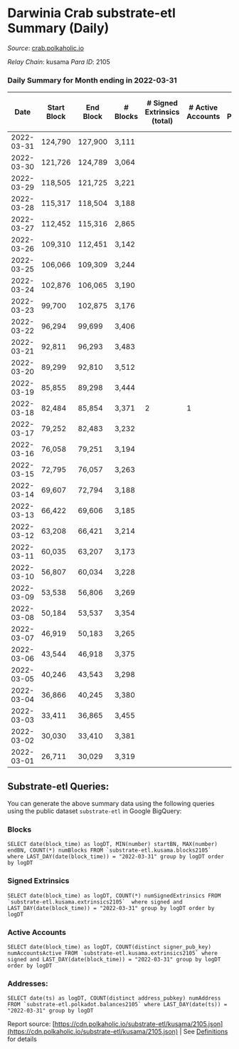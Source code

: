 # Darwinia Crab substrate-etl Summary (Daily)

_Source_: [crab.polkaholic.io](https://crab.polkaholic.io)

*Relay Chain*: kusama
*Para ID*: 2105



### Daily Summary for Month ending in 2022-03-31


| Date | Start Block | End Block | # Blocks | # Signed Extrinsics (total) | # Active Accounts | # Passive | # New | # Addresses with Balances | # Events | # Transfers | # XCM Transfers In | # XCM Transfers Out |
| ---- | ----------- | --------- | -------- | --------------------------- | ----------------- | --------- | ----- | ------------------------- | -------- | ----------- | ------------------ | ------------------- |
| 2022-03-31 | 124,790 | 127,900 | 3,111  |  |  |  |  | 8 | 6,224 |   |   |   |
| 2022-03-30 | 121,726 | 124,789 | 3,064  |  |  |  |  | 8 | 6,130 |   |   |   |
| 2022-03-29 | 118,505 | 121,725 | 3,221  |  |  |  |  | 8 | 6,444 |   |   |   |
| 2022-03-28 | 115,317 | 118,504 | 3,188  |  |  |  |  | 8 | 6,377 |   |   |   |
| 2022-03-27 | 112,452 | 115,316 | 2,865  |  |  |  |  | 8 | 5,732 |   |   |   |
| 2022-03-26 | 109,310 | 112,451 | 3,142  |  |  |  |  | 8 | 6,286 |   |   |   |
| 2022-03-25 | 106,066 | 109,309 | 3,244  |  |  |  |  | 8 | 6,490 |   |   |   |
| 2022-03-24 | 102,876 | 106,065 | 3,190  |  |  |  |  | 8 | 6,381 |   |   |   |
| 2022-03-23 | 99,700 | 102,875 | 3,176  |  |  |  |  | 8 | 6,354 |   |   |   |
| 2022-03-22 | 96,294 | 99,699 | 3,406  |  |  |  |  | 8 | 6,814 |   |   |   |
| 2022-03-21 | 92,811 | 96,293 | 3,483  |  |  |  |  | 8 | 6,968 |   |   |   |
| 2022-03-20 | 89,299 | 92,810 | 3,512  |  |  |  |  | 8 | 7,026 |   |   |   |
| 2022-03-19 | 85,855 | 89,298 | 3,444  |  |  |  |  | 8 | 6,890 |   |   |   |
| 2022-03-18 | 82,484 | 85,854 | 3,371  | 2 | 1 |  |  | 8 | 6,757 |   |   |   |
| 2022-03-17 | 79,252 | 82,483 | 3,232  |  |  |  |  | 8 | 6,465 |   |   |   |
| 2022-03-16 | 76,058 | 79,251 | 3,194  |  |  |  |  | 8 | 6,390 |   |   |   |
| 2022-03-15 | 72,795 | 76,057 | 3,263  |  |  |  |  | 8 | 6,528 |   |   |   |
| 2022-03-14 | 69,607 | 72,794 | 3,188  |  |  |  |  | 8 | 6,378 |   |   |   |
| 2022-03-13 | 66,422 | 69,606 | 3,185  |  |  |  |  | 8 | 6,372 |   |   |   |
| 2022-03-12 | 63,208 | 66,421 | 3,214  |  |  |  |  | 8 | 6,429 |   |   |   |
| 2022-03-11 | 60,035 | 63,207 | 3,173  |  |  |  |  | 8 | 6,348 |   |   |   |
| 2022-03-10 | 56,807 | 60,034 | 3,228  |  |  |  |  | 8 | 6,458 |   |   |   |
| 2022-03-09 | 53,538 | 56,806 | 3,269  |  |  |  |  | 8 | 6,540 |   |   |   |
| 2022-03-08 | 50,184 | 53,537 | 3,354  |  |  |  |  | 8 | 6,710 |   |   |   |
| 2022-03-07 | 46,919 | 50,183 | 3,265  |  |  |  |  | 8 | 6,531 |   |   |   |
| 2022-03-06 | 43,544 | 46,918 | 3,375  |  |  |  |  | 8 | 6,752 |   |   |   |
| 2022-03-05 | 40,246 | 43,543 | 3,298  |  |  |  |  | 8 | 6,598 |   |   |   |
| 2022-03-04 | 36,866 | 40,245 | 3,380  |  |  |  |  | 8 | 6,762 |   |   |   |
| 2022-03-03 | 33,411 | 36,865 | 3,455  |  |  |  |  | 8 | 6,912 |   |   |   |
| 2022-03-02 | 30,030 | 33,410 | 3,381  |  |  |  |  | 8 | 6,764 |   |   |   |
| 2022-03-01 | 26,711 | 30,029 | 3,319  |  |  |  |  | 8 | 6,640 |   |   |   |

## Substrate-etl Queries:
You can generate the above summary data using the following queries using the public dataset `substrate-etl` in Google BigQuery:


### Blocks
```
SELECT date(block_time) as logDT, MIN(number) startBN, MAX(number) endBN, COUNT(*) numBlocks FROM `substrate-etl.kusama.blocks2105`  where LAST_DAY(date(block_time)) = "2022-03-31" group by logDT order by logDT
```


### Signed Extrinsics
```
SELECT date(block_time) as logDT, COUNT(*) numSignedExtrinsics FROM `substrate-etl.kusama.extrinsics2105`  where signed and LAST_DAY(date(block_time)) = "2022-03-31" group by logDT order by logDT
```


### Active Accounts
```
SELECT date(block_time) as logDT, COUNT(distinct signer_pub_key) numAccountsActive FROM `substrate-etl.kusama.extrinsics2105` where signed and LAST_DAY(date(block_time)) = "2022-03-31" group by logDT order by logDT
```


### Addresses:
```
SELECT date(ts) as logDT, COUNT(distinct address_pubkey) numAddress FROM `substrate-etl.polkadot.balances2105` where LAST_DAY(date(ts)) = "2022-03-31" group by logDT
```



Report source: [https://cdn.polkaholic.io/substrate-etl/kusama/2105.json](https://cdn.polkaholic.io/substrate-etl/kusama/2105.json) | See [Definitions](/DEFINITIONS.md) for details
